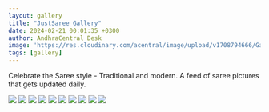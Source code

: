 ```yaml
---
layout: gallery
title: "JustSaree Gallery"
date: 2024-02-21 00:01:35 +0300
author: AndhraCentral Desk
image: 'https://res.cloudinary.com/acentral/image/upload/v1708794666/Galleries/emgexfl7jo0b1_r9951r.png'
tags: [gallery]
---
```


Celebrate the Saree style - Traditional and modern. A feed of saree pictures that gets updated daily.

<div class="gallery-box">
  <div class="gallery">
    <img src="https://res.cloudinary.com/acentral/image/upload/v1708794666/Galleries/emgexfl7jo0b1_r9951r.png" loading="lazy">
    <img src="https://res.cloudinary.com/acentral/image/upload/v1708540796/Galleries/ritika-singh-v0-u4ag2zdwgzic1_q7wtki.jpg" loading="lazy">
    <img src="https://res.cloudinary.com/acentral/image/upload/v1708101966/Galleries/5syk3x70nh7c1_focgtl.png" loading="lazy">
    <img src="https://res.cloudinary.com/acentral/image/upload/v1707790830/Galleries/ayesha-khan-v0-gmebuo80dx7c1_qrwhsk.png" loading="lazy">
    <img src="https://res.cloudinary.com/acentral/image/upload/v1707493045/Galleries/oumxc07cbj8c1_uf3mkf.png" loading="lazy">
    <img src="https://res.cloudinary.com/acentral/image/upload/v1707273754/Galleries/k825awq4tr8c1_wiofc8.png" loading="lazy">
    <img src="https://res.cloudinary.com/acentral/image/upload/v1707072296/Galleries/8cuw8ianhocc1_hinfjr.png" loading="lazy">
    <img src="https://res.cloudinary.com/acentral/image/upload/v1706983236/Galleries/87p89ge4kvdc1_xqigol.webp" loading="lazy">
    <img src="https://res.cloudinary.com/acentral/image/upload/v1706983238/Galleries/2774fvqsmudc1_e53wpr.webp" loading="lazy">
    <img src="https://res.cloudinary.com/acentral/image/upload/v1706983241/Galleries/nvv79p2jeagc1_azecuc.webp" loading="lazy">
  </div>
</div>
